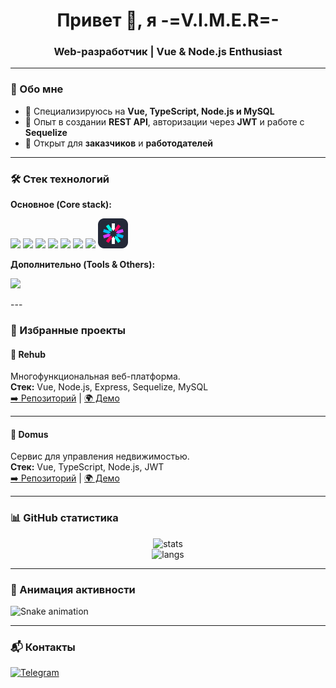 <h1 align="center">Привет 👋, я -=V.I.M.E.R=-</h1>
<h3 align="center">Web-разработчик | Vue & Node.js Enthusiast</h3>

---

### 🚀 Обо мне

- 🔹 Специализируюсь на **Vue, TypeScript, Node.js и MySQL**
- 🔹 Опыт в создании **REST API**, авторизации через **JWT** и работе с **Sequelize**
- 🔹 Открыт для **заказчиков** и **работодателей**

---

### 🛠️ Стек технологий

**Основное (Core stack):**

<p>
  <a href="https://vuejs.org/" target="_blank" style="text-decoration: none;">
    <img src="https://skillicons.dev/icons?i=vue" />
  </a>
  <a href="https://www.typescriptlang.org/" target="_blank" style="text-decoration: none;">
    <img src="https://skillicons.dev/icons?i=ts" />
  </a>
  <a href="https://learn.javascript.ru/" target="_blank" style="text-decoration: none;">
    <img src="https://skillicons.dev/icons?i=js" />
  </a>
  <a href="https://nodejs.org/en" target="_blank" style="text-decoration: none;">
    <img src="https://skillicons.dev/icons?i=nodejs" />
  </a>
  <a href="https://expressjs.com/" target="_blank" style="text-decoration: none;">
    <img src="https://skillicons.dev/icons?i=express" />
  </a>
  <a href="https://www.mysql.com/" target="_blank" style="text-decoration: none;">
    <img src="https://skillicons.dev/icons?i=mysql" />
  </a>
  <a href="https://sequelize.org" target="_blank" style="text-decoration: none;">
    <img src="https://skillicons.dev/icons?i=sequelize" />
  </a>
  <a href="https://www.jwt.io/" target="_blank" style="text-decoration: none;">
    <img src="assets/icons/Jsonwebtokens.svg" width="48" height="48" />
  </a>
</p>

**Дополнительно (Tools & Others):**

<p>
  <img src="https://skillicons.dev/icons?i=git,github,html,css,insomnia" />
</p>
---

### 🌟 Избранные проекты

#### 🔹 Rehub

Многофункциональная веб-платформа.  
**Стек:** Vue, Node.js, Express, Sequelize, MySQL  
[➡️ Репозиторий](#) | [🌍 Демо](#)

---

#### 🔹 Domus

Сервис для управления недвижимостью.  
**Стек:** Vue, TypeScript, Node.js, JWT  
[➡️ Репозиторий](#) | [🌍 Демо](#)

---

### 📊 GitHub статистика

<p align="center">
  <img src="https://github-readme-stats.vercel.app/api?username=VIMER5&show_icons=true&theme=radical" alt="stats" />
  <br/>
  <img src="https://github-readme-stats.vercel.app/api/top-langs/?username=VIMER5&locale=ru&layout=compact&theme=radical" alt="langs" />
</p>

---

### 🐍 Анимация активности

![Snake animation](https://github.com/VIMER/VIMER/blob/output/github-contribution-grid-snake.svg)

---

### 📬 Контакты

[![Telegram](https://img.shields.io/badge/Telegram-2CA5E0?style=for-the-badge&logo=telegram&logoColor=white)](https://t.me/username)
